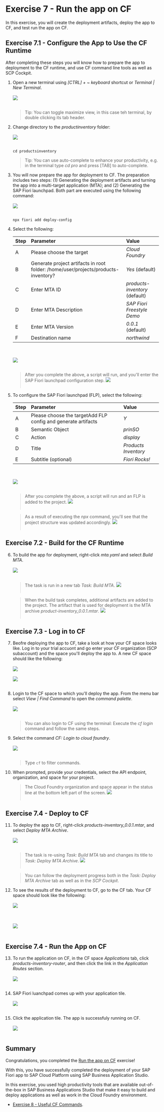 # Exercise 7 - Run the app on CF

In this exercise, you will create the deployment artifacts, deploy the app to CF, and test run the app on CF.

## Exercise 7.1 - Configure the App to Use the CF Runtime

After completing these steps you will know how to prepare the app to deployment to the CF runtime, and use CF command line tools as well as SCP Cockpit.

1. Open a new terminal using *[CTRL] + ~ keyboard* shortcut or *Terminal | New Terminal*.
<br><br>![](images/2020-10_BAS_Open_Terminal_.jpg)<br><br>

    > Tip: You can toggle maximize view, in this case teh terminal, by double clicking its tab header.

2. Change directory to the *productinventory* folder:
<br><br>![](images/2020-10_BAS_Change_Directory_.jpg)<br><br>

    ```Shell/Bash
    cd productsinventory
    ```

    > Tip: You can use auto-complete to enhance your productivity, e.g. in the terminal type *cd pro* and press [TAB] to auto-complete.


3. You will now prepare the app for deployment to CF. The preparation includes two steps: (1) Generating the deployment artifacts and turning the app into a multi-target application (MTA); and (2) Generating the SAP Fiori launchpad. Both part are executed using the following command:
<br><br>![](images/2020-10_BAS_NPX-1_.jpg)<br><br>

    ```Shell/Bash
    npx fiori add deploy-config
    ```

4. Select the following:

    | Step | Parameter | Value |
    |:-----|:----------|:------|
    | A | Please choose the target | *Cloud Foundry* |
    | B | Generate project artifacts in root folder: /home/user/projects/products-inventory? | *Yes* (default) |
    | C | Enter MTA ID | *products-inventory* (default) |
    | D | Enter MTA Description | *SAP Fiori Freestyle Demo* |
    | E | Enter MTA Version | *0.0.1* (default) |
    | F | Destination name | *northwind* |

    <br><br>![](images/2020-10_BAS_NPX-2_.jpg)<br><br>

    >After you complete the above, a script will run, and you'll enter the SAP Fiori launchpad configuration step.
    >![](images/2020-10_BAS_NPX-3_.jpg)<br><br>

5. To configure the SAP Fiori launchpad (FLP), select the following:

    | Step | Parameter | Value |
    |:-----|:----------|:------|
    | A | Please choose the targetAdd FLP config and generate artifacts | *Y* |
    | B | Semantic Object | *prinSO* |
    | C | Action | *display* |
    | D | Title | *Products Inventory* |
    | E | Subtitle (optional) | *Fiori Rocks!* |

    <br><br>![](images/2020-10_BAS_NPX-4_.jpg)<br><br>

    >After you complete the above, a script will run and an FLP is added to the project.
    >![](images/2020-10_BAS_NPX-5_.jpg)<br><br>

    >As a result of executing the *npx* command, you'll see that the project structure was updated accordingly.
    >![](images/2020-10_BAS_Project_After_Config_Deploy_.jpg)<br><br>

## Exercise 7.2 - Build for the CF Runtime

6. To build the app for deployment, right-click *mta.yaml* and select *Build MTA*.
    <br><br>![](images/2020-10_BAS_Build_MTA_.jpg)<br><br>

    >The task is run in a new tab *Task: Build MTA*.
    >![](images/2020-10_BAS_Build_MTA_Task_.jpg)<br><br>

    >When the build task completes, additional artifacts are added to the project. The artifact that is used for deployment is the MTA archive *product-inventory_0.0.1.mtar*.
    >![](images/2020-10_BAS_Project_After_Build_MTA_.jpg)<br><br>

## Exercise 7.3 - Log in to CF

7. Beofre deploying the app to CF, take a look at how your CF space looks like. Log in to your trial accuont and go enter your CF organization (SCP subaccount) and the space you'll deploy the app to. A new CF space should like the following:
    <br><br>![](images/2020-10_SCP_CF_Space_Applications_Before_Deployment_.jpg)<br><br>
    ![](images/2020-10_SCP_CF_Space_Service_Instances_Before_Deployment_.jpg)<br><br>

8. Login to the CF space to which you'll deploy the app. From the menu bar select *View | Find Command* to open the *command palette*.
<br><br>![](images/2020-10_BAS_Command_Palette_Open_.jpg)<br><br>

    >You can also login to CF using the terminal: Execute the *cf login* command and follow the same steps.

9. Select the command *CF: Login to cloud foundry*.
<br><br>![](images/2020-10_BAS_CF_Login-1_.jpg)<br><br>

    >Type `cf` to filter commands.

10. When prompted, provide your credentials, select the API endpoint, organization, and space for your project.

    >The Cloud Foundry organization and space appear in the status line at the bottom left part of the screen.
    >![](images/2020-10_BAS_CF_Login-2_.jpg)<br><br>

## Exercise 7.4 - Deploy to CF

11. To deploy the app to CF, right-click *products-inventory_0.0.1.mtar*, and select *Deploy MTA Archive*.
    <br><br>![](images/2020-10_BAS_Deploy_MTA_Archive_.jpg)<br><br>

    >The task is re-using *Task: Build MTA* tab and changes its title to *Task: Deploy MTA Archive*.
    >![](images/2020-10_BAS_Deploy_MTA_Task_.jpg)<br><br>

    >You can follow the deployment progress both in the *Task: Deploy MTA Archive* tab as well as in the *SCP Cockpit*.

12. To see the results of the deployment to CF, go to the CF tab. Your CF space should look like the following:
    <br><br>![](images/2020-10_SCP_CF_Space_Service_Instances_After_Deployment_.jpg)<br><br>
    <br><br>![](images/2020-10_SCP_CF_Space_Applications_After_Deployment_.jpg)<br><br>

## Exercise 7.4 - Run the App on CF

13. To run the application on CF, in the CF space *Applications* tab, click *products-inventory-router*, and then click the link in the *Application Routes* section.
    <br><br>![](images/2020-10_SCP_CF_Space_Application_Routes_.jpg)<br><br>

14. SAP Fiori luanchpad comes up with your application tile.
    <br><br>![](images/2020-10_FLP_.jpg)<br><br>

15. Click the application tile. The app is successfuly running on CF.
    <br><br>![](images/2020-10_App_on_CF_.jpg)<br><br>

## Summary

Congratulations, you completed the [Run the app on CF](#Run-the-app-on-CF) exercise!

With this, you have successfully completed the deployment of your SAP Fiori app to SAP Cloud Platform using SAP Business Application Studio.

In this exercise, you used high productivity tools that are available out-of-the-box in SAP Business Applications Studio that make it easy to build and deploy applications as well as work in the Cloud Foundry environment.

- [Exercise 8 - Useful CF Commands](../ex8/README.md).
